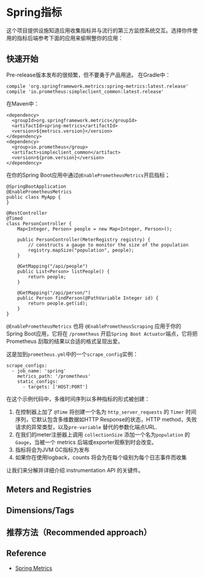 # Spring指标
这个项目提供设施知道应用收集指标并与流行的第三方监控系统交互。选择你件使用的指标后端参考下面的应用来偷啊整你的应用：
## 快速开始
Pre-release版本发布的很频繁，但不要勇于产品用途。
在Gradle中：
```
compile 'org.springframework.metrics:spring-metrics:latest.release'
compile 'io.prometheus:simpleclient_common:latest.release'
```
在Maven中：
```
<dependency>
  <groupId>org.springframework.metrics</groupId>
  <artifactId>spring-metrics</artifactId>
  <version>${metrics.version}</version>
</dependency>
<dependency>
  <group>io.prometheus</group>
  <artifact>simpleclient_common</artifact>
  <version>${prom.version}</version>
</dependency>
```
在你的Spring Boot应用中通过`@EnablePrometheusMetrics`开启指标；
```
@SpringBootApplication
@EnablePrometheusMetrics
public class MyApp {
}

@RestController
@Timed
class PersonController {
    Map<Integer, Person> people = new Map<Integer, Person>();

    public PersonController(MeterRegistry registry) {
        // constructs a gauge to monitor the size of the population
        registry.mapSize("population", people);
    }

    @GetMapping("/api/people")
    public List<Person> listPeople() {
        return people;
    }

    @GetMapping("/api/person/")
    public Person findPerson(@PathVariable Integer id) {
        return people.get(id);
    }
}
```
`@EnablePrometheusMetrics` 也将 `@EnablePrometheusScraping` 应用于你的 Spring Boot应用，它将在 `/prometheus` 开启`Spring Boot Actuator`端点，它将把 Prometheus 刮取的结果以合适的格式呈现出爱。

这是加到`prometheus.yml`中的一个`scrape_config`实例：
```
scrape_configs:
  - job_name: 'spring'
    metrics_path: '/prometheus'
    static_configs:
      - targets: ['HOST:PORT']
```
在这个示例代码中，多维时间序列以多种指标的形式被创建：
1. 在控制器上加了 `@Time` 将创建一个名为 `http_server_requests` 的 `Timer` 时间序列，它默认包含多维数据如HTTP Response的状态，HTTP method，失败请求的异常类型，以及`pre-variable` 替代的参数化端点URL.
2. 在我们的meter注册器上调用 `collectionSize` 添加一个名为`population` 的 `Gauge`，当被一个 metrics 后端或exporter观察到时会改变。
3. 指标将会为JVM GC指标为发布
4. 如果你在使用logback，counts 将会为在每个级别为每个日志事件而收集

让我们来分解并详细介绍 instrumentation API 的关键件。
## Meters and Registries
## Dimensions/Tags
## 推荐方法（Recommended approach）

## Reference
- [Spring Metrics](https://docs.spring.io/spring-metrics/docs/current/public/prometheus)
